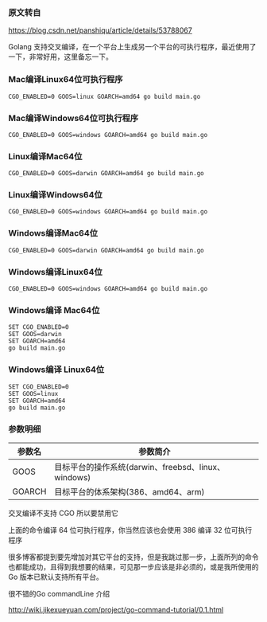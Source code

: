 ### 原文转自

https://blog.csdn.net/panshiqu/article/details/53788067

Golang 支持交叉编译，在一个平台上生成另一个平台的可执行程序，最近使用了一下，非常好用，这里备忘一下。


### Mac编译Linux64位可执行程序
```
CGO_ENABLED=0 GOOS=linux GOARCH=amd64 go build main.go
```

### Mac编译Windows64位可执行程序
```
CGO_ENABLED=0 GOOS=windows GOARCH=amd64 go build main.go
```


### Linux编译Mac64位
```
CGO_ENABLED=0 GOOS=darwin GOARCH=amd64 go build main.go
```

### Linux编译Windows64位
```
CGO_ENABLED=0 GOOS=windows GOARCH=amd64 go build main.go
```

### Windows编译Mac64位
```
CGO_ENABLED=0 GOOS=darwin GOARCH=amd64 go build main.go
```

### Windows编译Linux64位
```
CGO_ENABLED=0 GOOS=windows GOARCH=amd64 go build main.go
```

### Windows编译 Mac64位
```
SET CGO_ENABLED=0
SET GOOS=darwin
SET GOARCH=amd64
go build main.go
```

### Windows编译 Linux64位
```
SET CGO_ENABLED=0
SET GOOS=linux
SET GOARCH=amd64
go build main.go
```

### 参数明细

|参数名|参数简介|
|----|-----|
|GOOS|目标平台的操作系统(darwin、freebsd、linux、windows)|
|GOARCH|目标平台的体系架构(386、amd64、arm) |


交叉编译不支持 CGO 所以要禁用它

上面的命令编译 64 位可执行程序，你当然应该也会使用 386 编译 32 位可执行程序 

很多博客都提到要先增加对其它平台的支持，但是我跳过那一步，上面所列的命令也都能成功，且得到我想要的结果，可见那一步应该是非必须的，或是我所使用的 Go 版本已默认支持所有平台。



很不错的Go commandLine 介绍

http://wiki.jikexueyuan.com/project/go-command-tutorial/0.1.html